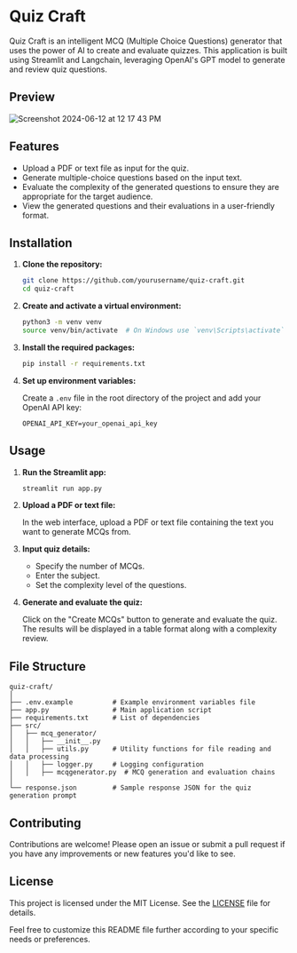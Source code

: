 # Quiz Craft

Quiz Craft is an intelligent MCQ (Multiple Choice Questions) generator that uses the power of AI to create and evaluate quizzes. This application is built using Streamlit and Langchain, leveraging OpenAI's GPT model to generate and review quiz questions.

## **Preview**
![Screenshot 2024-06-12 at 12 17 43 PM](https://github.com/danishziasiddique/MCQ-Generator-Using-LangChain-and-OpenAI/assets/82972335/a1cc15d1-f750-467e-a5cd-b2c568994940)


## Features

- Upload a PDF or text file as input for the quiz.
- Generate multiple-choice questions based on the input text.
- Evaluate the complexity of the generated questions to ensure they are appropriate for the target audience.
- View the generated questions and their evaluations in a user-friendly format.

## Installation

1. **Clone the repository:**

    ```sh
    git clone https://github.com/yourusername/quiz-craft.git
    cd quiz-craft
    ```

2. **Create and activate a virtual environment:**

    ```sh
    python3 -m venv venv
    source venv/bin/activate  # On Windows use `venv\Scripts\activate`
    ```

3. **Install the required packages:**

    ```sh
    pip install -r requirements.txt
    ```

4. **Set up environment variables:**

    Create a `.env` file in the root directory of the project and add your OpenAI API key:

    ```env
    OPENAI_API_KEY=your_openai_api_key
    ```

## Usage

1. **Run the Streamlit app:**

    ```sh
    streamlit run app.py
    ```

2. **Upload a PDF or text file:**

    In the web interface, upload a PDF or text file containing the text you want to generate MCQs from.

3. **Input quiz details:**

    - Specify the number of MCQs.
    - Enter the subject.
    - Set the complexity level of the questions.

4. **Generate and evaluate the quiz:**

    Click on the "Create MCQs" button to generate and evaluate the quiz. The results will be displayed in a table format along with a complexity review.

## File Structure

```plaintext
quiz-craft/
│
├── .env.example          # Example environment variables file
├── app.py                # Main application script
├── requirements.txt      # List of dependencies
├── src/
│   ├── mcq_generator/
│   │   ├── __init__.py
│   │   ├── utils.py      # Utility functions for file reading and data processing
│   │   ├── logger.py     # Logging configuration
│   │   ├── mcqgenerator.py  # MCQ generation and evaluation chains
│
└── response.json         # Sample response JSON for the quiz generation prompt
```

## Contributing

Contributions are welcome! Please open an issue or submit a pull request if you have any improvements or new features you'd like to see.

## License

This project is licensed under the MIT License. See the [LICENSE](LICENSE) file for details.

Feel free to customize this README file further according to your specific needs or preferences.

